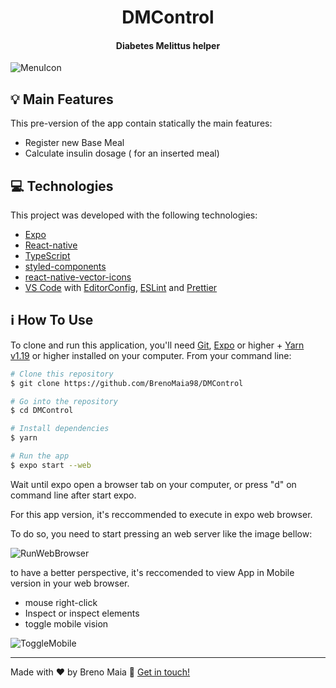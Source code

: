 <h1 align="center">
    DMControl
</h1>

<h4 align="center">
  Diabetes Melittus helper
</h4>

![MenuIcon](https://github.com/BrenoMaia98/DMControl/blob/Bug%2FIconFix/README%20Images/MenuOptions.png)

## :bulb:	Main Features
This pre-version of the app contain statically the main features:
 - Register new Base Meal
 - Calculate insulin dosage ( for an inserted meal)


## :computer: Technologies

This project was developed with the following technologies:

-  [Expo][expo]
-  [React-native](https://reactnative.dev/)
-  [TypeScript](https://www.typescriptlang.org/)
-  [styled-components](https://styled-components.com/)
-  [react-native-vector-icons](https://oblador.github.io/react-native-vector-icons/)
-  [VS Code][vc] with [EditorConfig][vceditconfig], [ESLint][vceslint] and [Prettier][prettier]

## :information_source: How To Use

To clone and run this application, you'll need [Git](https://git-scm.com), [Expo][] or higher + [Yarn v1.19][yarn] or higher installed on your computer. From your command line:

```bash
# Clone this repository
$ git clone https://github.com/BrenoMaia98/DMControl

# Go into the repository
$ cd DMControl

# Install dependencies
$ yarn

# Run the app
$ expo start --web
```
Wait until expo open a browser tab on your computer, or press "d" on command line after start expo.

For this app version, it's reccommended to execute in expo web browser. 

To do so, you need to start pressing an web server like the image bellow:

![RunWebBrowser](https://github.com/BrenoMaia98/DMControl/blob/Bug%2FIconFix/README%20Images/RunInWebBrowser.png)

to have a better perspective, it's reccomended to view App in Mobile version in your web browser. 

  - mouse right-click
  - Inspect or inspect elements
  - toggle mobile vision 
  
![ToggleMobile](https://github.com/BrenoMaia98/DMControl/blob/Bug%2FIconFix/README%20Images/ActivateMabileVision.png)
  
---

Made with ♥ by Breno Maia :wave: [Get in touch!](https://www.linkedin.com/in/breno-maia-360240171/)

[yarn]: https://yarnpkg.com/
[expo]: https://expo.io/
[vc]: https://code.visualstudio.com/
[vceditconfig]: https://marketplace.visualstudio.com/items?itemName=EditorConfig.EditorConfig
[vceslint]: https://marketplace.visualstudio.com/items?itemName=dbaeumer.vscode-eslint
[prettier]: https://marketplace.visualstudio.com/items?itemName=SimonSiefke.prettier-vscode
